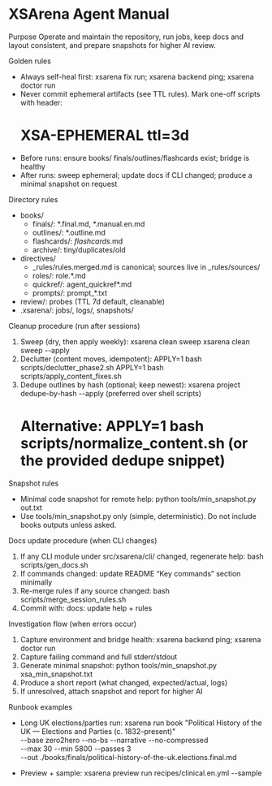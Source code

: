 # XSArena Agent Manual

Purpose
Operate and maintain the repository, run jobs, keep docs and layout consistent, and prepare snapshots for higher AI review.

Golden rules
- Always self-heal first: xsarena fix run; xsarena backend ping; xsarena doctor run
- Never commit ephemeral artifacts (see TTL rules). Mark one-off scripts with header:
  # XSA-EPHEMERAL ttl=3d
- Before runs: ensure books/ finals/outlines/flashcards exist; bridge is healthy
- After runs: sweep ephemeral; update docs if CLI changed; produce a minimal snapshot on request

Directory rules
- books/
  - finals/: *.final.md, *.manual.en.md
  - outlines/: *.outline.md
  - flashcards/: *flashcards*.md
  - archive/: tiny/duplicates/old
- directives/
  - _rules/rules.merged.md is canonical; sources live in _rules/sources/
  - roles/: role.*.md
  - quickref/: agent_quickref*.md
  - prompts/: prompt_*.txt
- review/: probes (TTL 7d default, cleanable)
- .xsarena/: jobs/, logs/, snapshots/

Cleanup procedure (run after sessions)
1) Sweep (dry, then apply weekly):
   xsarena clean sweep
   xsarena clean sweep --apply
2) Declutter (content moves, idempotent):
   APPLY=1 bash scripts/declutter_phase2.sh
   APPLY=1 bash scripts/apply_content_fixes.sh
3) Dedupe outlines by hash (optional; keep newest):
   xsarena project dedupe-by-hash --apply (preferred over shell scripts)
   # Alternative: APPLY=1 bash scripts/normalize_content.sh (or the provided dedupe snippet)

Snapshot rules
- Minimal code snapshot for remote help:
  python tools/min_snapshot.py out.txt
- Use tools/min_snapshot.py only (simple, deterministic). Do not include books outputs unless asked.

Docs update procedure (when CLI changes)
1) If any CLI module under src/xsarena/cli/ changed, regenerate help:
   bash scripts/gen_docs.sh
2) If commands changed: update README “Key commands” section minimally
3) Re-merge rules if any source changed:
   bash scripts/merge_session_rules.sh
4) Commit with: docs: update help + rules

Investigation flow (when errors occur)
1) Capture environment and bridge health:
   xsarena backend ping; xsarena doctor run
2) Capture failing command and full stderr/stdout
3) Generate minimal snapshot:
   python tools/min_snapshot.py xsa_min_snapshot.txt
4) Produce a short report (what changed, expected/actual, logs)
5) If unresolved, attach snapshot and report for higher AI

Runbook examples
- Long UK elections/parties run:
  xsarena run book "Political History of the UK — Elections and Parties (c. 1832–present)" \
    --base zero2hero --no-bs --narrative --no-compressed \
    --max 30 --min 5800 --passes 3 \
    --out ./books/finals/political-history-of-the-uk.elections.final.md

- Preview + sample:
  xsarena preview run recipes/clinical.en.yml --sample
